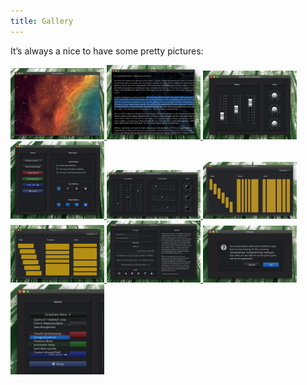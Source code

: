 ```yaml
---
title: Gallery
---
```

It’s always a nice to have some pretty pictures:

<a href="/assets/img/elements/hello_universe.jpg" data-toggle="lightbox" data-gallery="gallery">
  <img src="/assets/img/elements/hello_universe.jpg" class="img-fluid" style="width:150px">
</a>
<a href="/assets/img/elements/text_edit.jpg" data-toggle="lightbox" data-gallery="gallery">
  <img src="/assets/img/elements/text_edit.jpg" class="img-fluid" style="width:150px">
</a>
<a href="/assets/img/elements/sprite_sliders_and_knobs.jpg" data-toggle="lightbox" data-gallery="gallery">
  <img src="/assets/img/elements/sprite_sliders_and_knobs.jpg" class="img-fluid" style="width:150px">
</a>
<a href="/assets/img/elements/buttons.jpg" data-toggle="lightbox" data-gallery="gallery">
  <img src="/assets/img/elements/buttons.jpg" class="img-fluid" style="width:150px">
</a>
<a href="/assets/img/elements/basic_sliders_and_knobs.jpg" data-toggle="lightbox" data-gallery="gallery">
  <img src="/assets/img/elements/basic_sliders_and_knobs.jpg" class="img-fluid" style="width:150px">
</a>
<a href="/assets/img/elements/vtiles_aligns_and_stretch.jpg" data-toggle="lightbox" data-gallery="gallery">
  <img src="/assets/img/elements/vtiles_aligns_and_stretch.jpg" class="img-fluid" style="width:150px">
</a>
<a href="/assets/img/elements/htiles_aligns_and_stretch.jpg" data-toggle="lightbox" data-gallery="gallery">
  <img src="/assets/img/elements/htiles_aligns_and_stretch.jpg" class="img-fluid" style="width:150px">
</a>
<a href="/assets/img/elements/text_and_icons.jpg" data-toggle="lightbox" data-gallery="gallery">
  <img src="/assets/img/elements/text_and_icons.jpg" class="img-fluid" style="width:150px">
</a>
<a href="/assets/img/elements/popups.jpg" data-toggle="lightbox" data-gallery="gallery">
  <img src="/assets/img/elements/popups.jpg" class="img-fluid" style="width:150px">
</a>
<a href="/assets/img/elements/dropdown_menu_2.jpg" data-toggle="lightbox" data-gallery="gallery">
  <img src="/assets/img/elements/dropdown_menu_2.jpg" class="img-fluid" style="width:150px">
</a>
